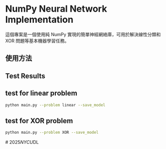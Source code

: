 # NumPy Neural Network Implementation

這個專案是一個使用純 NumPy 實現的簡單神經網絡庫，可用於解決線性分類和 XOR 問題等基本機器學習任務。

## 使用方法


## Test Results
## test for linear problem
```bash
python main.py --problem linear --save_model
```

## test for XOR problem
```bash
python main.py --problem XOR --save_model
```


#   2 0 2 5 _ N Y C U _ D L  
 